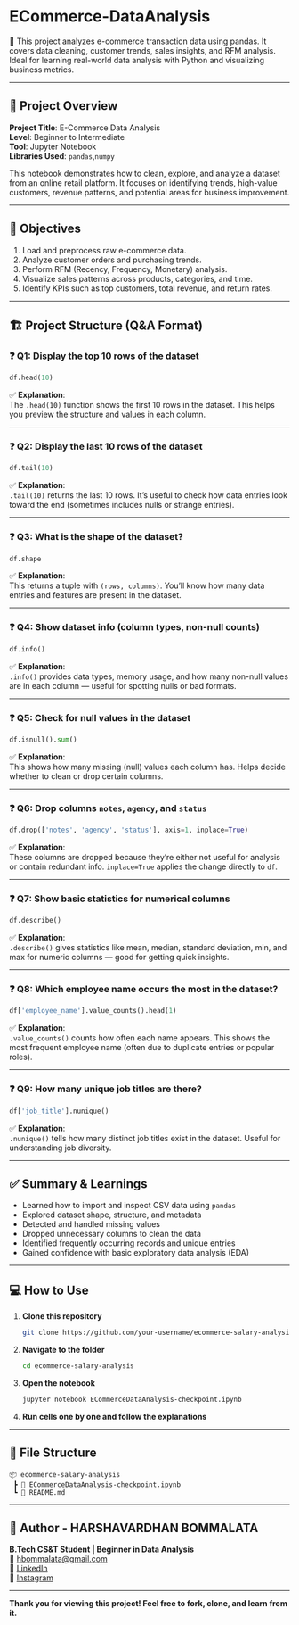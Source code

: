 # ECommerce-DataAnalysis
🛒 This project analyzes e-commerce transaction data using pandas. It covers data cleaning, customer trends, sales insights, and RFM analysis. Ideal for learning real-world data analysis with Python and visualizing business metrics.

---

## 📘 Project Overview

**Project Title**: E-Commerce Data Analysis  
**Level**: Beginner to Intermediate  
**Tool**: Jupyter Notebook  
**Libraries Used**: `pandas`,`numpy`

This notebook demonstrates how to clean, explore, and analyze a dataset from an online retail platform. It focuses on identifying trends, high-value customers, revenue patterns, and potential areas for business improvement.

---

## 🎯 Objectives

1. Load and preprocess raw e-commerce data.
2. Analyze customer orders and purchasing trends.
3. Perform RFM (Recency, Frequency, Monetary) analysis.
4. Visualize sales patterns across products, categories, and time.
5. Identify KPIs such as top customers, total revenue, and return rates.

---

## 🏗️ Project Structure (Q&A Format)

### ❓ Q1: Display the top 10 rows of the dataset

```python
df.head(10)
```

✅ **Explanation**:  
The `.head(10)` function shows the first 10 rows in the dataset. This helps you preview the structure and values in each column.

---

### ❓ Q2: Display the last 10 rows of the dataset

```python
df.tail(10)
```

✅ **Explanation**:  
`.tail(10)` returns the last 10 rows. It’s useful to check how data entries look toward the end (sometimes includes nulls or strange entries).

---

### ❓ Q3: What is the shape of the dataset?

```python
df.shape
```

✅ **Explanation**:  
This returns a tuple with `(rows, columns)`. You’ll know how many data entries and features are present in the dataset.

---

### ❓ Q4: Show dataset info (column types, non-null counts)

```python
df.info()
```

✅ **Explanation**:  
`.info()` provides data types, memory usage, and how many non-null values are in each column — useful for spotting nulls or bad formats.

---

### ❓ Q5: Check for null values in the dataset

```python
df.isnull().sum()
```

✅ **Explanation**:  
This shows how many missing (null) values each column has. Helps decide whether to clean or drop certain columns.

---

### ❓ Q6: Drop columns `notes`, `agency`, and `status`

```python
df.drop(['notes', 'agency', 'status'], axis=1, inplace=True)
```

✅ **Explanation**:  
These columns are dropped because they’re either not useful for analysis or contain redundant info. `inplace=True` applies the change directly to `df`.

---

### ❓ Q7: Show basic statistics for numerical columns

```python
df.describe()
```

✅ **Explanation**:  
`.describe()` gives statistics like mean, median, standard deviation, min, and max for numeric columns — good for getting quick insights.

---

### ❓ Q8: Which employee name occurs the most in the dataset?

```python
df['employee_name'].value_counts().head(1)
```

✅ **Explanation**:  
`.value_counts()` counts how often each name appears. This shows the most frequent employee name (often due to duplicate entries or popular roles).

---

### ❓ Q9: How many unique job titles are there?

```python
df['job_title'].nunique()
```

✅ **Explanation**:  
`.nunique()` tells how many distinct job titles exist in the dataset. Useful for understanding job diversity.

---

## ✅ Summary & Learnings

- Learned how to import and inspect CSV data using `pandas`
- Explored dataset shape, structure, and metadata
- Detected and handled missing values
- Dropped unnecessary columns to clean the data
- Identified frequently occurring records and unique entries
- Gained confidence with basic exploratory data analysis (EDA)

---

## 💻 How to Use

1. **Clone this repository**
   ```bash
   git clone https://github.com/your-username/ecommerce-salary-analysis.git
   ```

2. **Navigate to the folder**
   ```bash
   cd ecommerce-salary-analysis
   ```

3. **Open the notebook**
   ```bash
   jupyter notebook ECommerceDataAnalysis-checkpoint.ipynb
   ```

4. **Run cells one by one and follow the explanations**

---

## 📂 File Structure

```
📦 ecommerce-salary-analysis
 ┣ 📓 ECommerceDataAnalysis-checkpoint.ipynb
 ┗ 📄 README.md
```

---

## 👤 Author - HARSHAVARDHAN BOMMALATA

**B.Tech CS&T Student | Beginner in Data Analysis**  
📧 hbommalata@gmail.com  
🔗 [LinkedIn](https://www.linkedin.com/in/harshavardhan-bommalata-7bb9442b0/)  
📸 [Instagram](https://www.instagram.com/always_harsha_royal/)

---

**Thank you for viewing this project! Feel free to fork, clone, and learn from it.**
